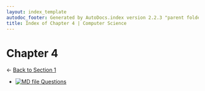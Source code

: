 ```yaml
---
layout: index_template
autodoc_footer: Generated by AutoDocs.index version 2.2.3 "parent folders in indexes *should* now display properly" ⓒ Starwort, 2020
title: Index of Chapter 4 | Computer Science
---
```


# **Chapter 4**

← [Back to Section 1](..)

- [![MD file](https://img.icons8.com/windows/512/03dac6/regular-document.png) Questions](./Paper_1/section_1/chapter_4/questions.html)
